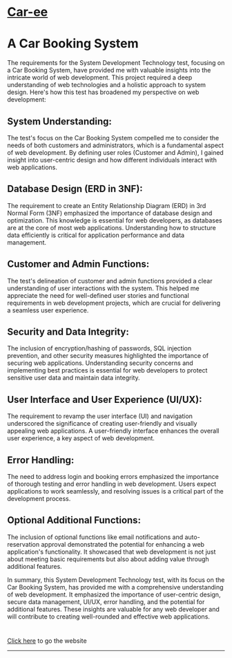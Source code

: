 <h1><a href="https://intellectplayschool.000webhostapp.com/">Car-ee</a></h1>

# A Car Booking System

The requirements for the System Development Technology test, focusing on a Car Booking System, have provided me with valuable insights into the intricate world of web development. This project required a deep understanding of web technologies and a holistic approach to system design. Here's how this test has broadened my perspective on web development:

## System Understanding:
The test's focus on the Car Booking System compelled me to consider the needs of both customers and administrators, which is a fundamental aspect of web development. By defining user roles (Customer and Admin), I gained insight into user-centric design and how different individuals interact with web applications.

## Database Design (ERD in 3NF):
The requirement to create an Entity Relationship Diagram (ERD) in 3rd Normal Form (3NF) emphasized the importance of database design and optimization. This knowledge is essential for web developers, as databases are at the core of most web applications. Understanding how to structure data efficiently is critical for application performance and data management.

## Customer and Admin Functions:
The test's delineation of customer and admin functions provided a clear understanding of user interactions with the system. This helped me appreciate the need for well-defined user stories and functional requirements in web development projects, which are crucial for delivering a seamless user experience.

## Security and Data Integrity:
The inclusion of encryption/hashing of passwords, SQL injection prevention, and other security measures highlighted the importance of securing web applications. Understanding security concerns and implementing best practices is essential for web developers to protect sensitive user data and maintain data integrity.

## User Interface and User Experience (UI/UX):
The requirement to revamp the user interface (UI) and navigation underscored the significance of creating user-friendly and visually appealing web applications. A user-friendly interface enhances the overall user experience, a key aspect of web development.

## Error Handling:
The need to address login and booking errors emphasized the importance of thorough testing and error handling in web development. Users expect applications to work seamlessly, and resolving issues is a critical part of the development process.

## Optional Additional Functions:
The inclusion of optional functions like email notifications and auto-reservation approval demonstrated the potential for enhancing a web application's functionality. It showcased that web development is not just about meeting basic requirements but also about adding value through additional features.

In summary, this System Development Technology test, with its focus on the Car Booking System, has provided me with a comprehensive understanding of web development. It emphasized the importance of user-centric design, secure data management, UI/UX, error handling, and the potential for additional features. These insights are valuable for any web developer and will contribute to creating well-rounded and effective web applications.


#
<p><a href="https://intellectplayschool.000webhostapp.com/">Click here</a> to go the website</p>

---
